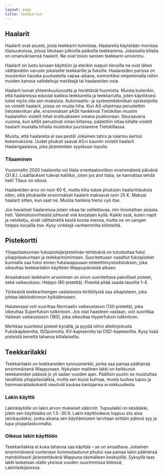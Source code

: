 ```yaml
---
layout: page
title: Teekkarius
---
```


## Haalarit

Haalarit ovat asuste, josta teekkarin tunnistaa. Haalareita käytetään monissa tilaisuuksissa, joissa liikutaan julkisilla paikoilla teekkareina. Jokaisella killalla on omanvärisensä haalarit. Ne ovat toisin sanoen teekkarin univormu. 

Haalarit on luotu kovaan käyttöön ja etenkin wapun tienoilla ne ovat lähes välttämätön varuste jokaiselle teekkarille ja fuksille. Haalareiden parissa on muutenkin hauska puuhastella vapaa-aikana, esimerkiksi ompelemalla niihin muiden kanssa vaihdeltuja merkkejä tai haalareiden osia. 

Haalarit luovat yhteenkuuluvuutta ja herättävät huomiota. Muista kuitenkin, että haalareissa edustat kaikkia teekkareita ja teekkariutta, joten käytöksesi tulee myös olla sen mukaista. Automaatio- ja systeemitekniikan opiskelijoilla on violetit haalarit, joissa on musta hiha. Kun AS-ohjelmaa perustettiin tietotekniikan alle, ensimmäiset aASit hankkivat Tietokillan mustiin haalareihin violetit hihat erottuakseen omana joukkonaan. Seuraavana vuonna, kun aASit perustivat oman kiltansa, päätettiin ottaa killalle violetit haalarit mustalla hihalla muistoksi juuristamme Tietokillassa.

Muista, että haalareita ei saa pestä! Jokainen tahra ja naarmu kertoo kokemuksista. Uudet phuksit saavat AS:n kauniin violetit haalarit Haalarigaalassa, joka järjestetään syyskuun lopulla.

### Tilaaminen

Vuosimallin 2020 haalareita voi tilata orientaatioviikon ensimmäienä päivänä (31.8.). Lisätilaukset tulevat kalliiksi, joten jos aiot tilata, se kannattaa tehdä heti! Tilaus on sitova.

Haalareiden arvo on noin 60 €, mutta kilta tukee phuksien haalaritilauksia siten, että phukseille ensimmäiset haalarit maksavat noin 25 €. Maksat haalarit sitten, kun saat ne. Muista hankkia hieno vyö itse. 

Jos havaitset haalareissa jotain vikaa tai valitettavaa, niin ilmoitathan asiasta heti. Valmistusvirheistä johtuvat viat korjataan kyllä. Kaikki osat, kuten napit ja vetoketju, eivät välttämättä kestä kovaa menoa, mutta ne on sangen helppo korjailla itse. Kysy vinkkejä vanhemmilta killisteiltä.

## Pistekortti

Ylioppilaskunnan fuksipistejärjestelmän tehtävänä on tutustuttaa fuksi ylioppilaskuntaan ja teekkaritoimintaan. Suoritettuaan vaaditut fuksipisteet kunnialla saa fuksi ennen fuksiwappuaan esteettömystodistuksen, joka oikeuttaa teekkarilakin käyttöön Wappupäivästä alkaen.

Ansaitaksesi teekkarin arvonimen on sinun suoritettava pakolliset pisteet, sekä vaikeustaso: Helppo (80 pistettä). Pisteitä pitää saada tasoilta 1-4. 

Törkeästä teekkarihengen vastaisesta törttöilystä saa sikapisteen, joka johtaa lakkitutkinnon hylkäämiseen.

Halutessasi voit suorittaa Normaalin vaikeustason (130 pistettä), joka oikeuttaa Superfuksin tutkintoon. Jos otat haasteen vastaan, voit suorittaa Vaikean vaikeustason (180), joka oikeuttaa Hyperfuksin tutkintoon.

Merkkaa suoritetut pisteet kynällä, ja pyydä niihin allekirjoitusta Fuksikapteenilta, ISOpomolta, KV-kapteenilta tai DSD-kapteenilta. Kysy lisää pisteistä keneltä tahansa kiltalaiselta. 

## Teekkarilakki

Teekkarilakki on teekkareiden tunnusmerkki, jonka saa painaa päähänsä ensimmäisenä Wappunaan. Nykyisen mallinen lakki on keikkunut teekkareiden päässä jo yli sadan vuoden ajan. Päällisin puolin se muistuttaa tavallista ylioppilaslakkia, mutta sen kuusi kulmaa, musta tuuhea tupsu ja hammasrataskokardi viestivät kaukaa kantajansa arvokkuudesta.

### Lakin käyttö

Lakinkäytölle on lakin arvon mukaiset säännöt. Tupsulakki on kesälakki, joten sen käyttöaika on 1.5.-30.9. Lakin käyttöoikeus loppuu siis aina talvikaudeksi, jonka aikana sen käyttämiseen tarvitaan erittäin pätevä syy ja lupa ylioppilaskunnalta.

### Oikeus lakin käyttöön

Teekkarilakkia ei kuka tahansa saa käyttää – se on ansaittava. Jokainen ensimmäisenä vuotenaan kunnostautunut phuksi saa painaa lakin päähänsä mahdollisesti järjestettävänä Wappuna täsmälleen keskiyöllä. Syksyllä taas lakki lasketaan olalle yksissä vuoden suurimmissa bileissä, Lakinlaskijaisissa. 
